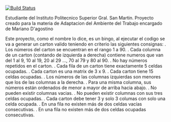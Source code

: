 [![Build Status](https://travis-ci.com/FrozenM/Bingo_Jimenez.svg?branch=master)](https://travis-ci.com/FrozenM/Bingo_Jimenez)

Estudiante del Instituto Politecnico Superior Gral. San Martin.
Proyecto creado para la materia de Adaptacion del Ambiente del Trabajo encargado de Mariano D'agostino

Este proyecto, como el nombre lo dice, es un bingo, al ejecutar el codigo se va a generar un carton valido teniendo en criterio las siguientes consignas: 
. Los números del carton se encuentran en el rango 1 a 90.
. Cada columna de un carton (contando de izquierda a derecha) contiene numeros que van del 1 al 9, 10 al 19, 20 al 29 ..., 70 al 79 y 80 al 90.
. No hay números repetidos en el carton.
. Cada fila de un carton tiene exactamente 5 celdas ocupadas.
. Cada carton es una matrix de 3 x 9.
. Cada carton tiene 15 celdas ocupadas.
. Los números de las columnas izquierdas son menores que los de las columnas a la derecha.
. Para una misma columna, sus números están ordenados de menor a mayor de arriba hacia abajo.
. No pueden existir columnas vacias.
. No pueden existir columnas con sus tres celdas ocupadas.
. Cada carton debe tener 3 y solo 3 columas con solo una celda ocupada.
. En una fila no existen más de dos celdas vacías consecutivas.
. En una fila no existen más de dos celdas ocupadas consecutivas.

